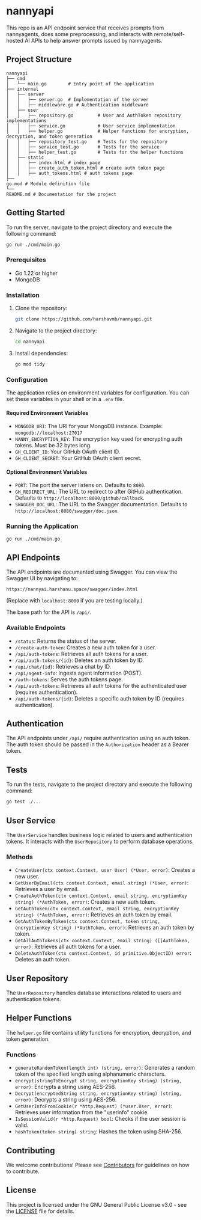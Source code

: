 # nannyapi
This repo is an API endpoint service that receives prompts from nannyagents, does some preprocessing, and interacts with remote/self-hosted AI APIs to help answer prompts issued by nannyagents.

## Project Structure

```
nannyapi
├── cmd
│   └── main.go        # Entry point of the application
├── internal
│   ├── server
│   │   ├── server.go  # Implementation of the server
│   │   ├── middleware.go # Authentication middleware
│   ├── user
│   │   ├── repository.go         # User and AuthToken repository implementations
│   │   ├── service.go            # User service implementation
│   │   ├── helper.go             # Helper functions for encryption, decryption, and token generation
│   │   ├── repository_test.go    # Tests for the repository
│   │   ├── service_test.go       # Tests for the service
│   │   ├── helper_test.go        # Tests for the helper functions
│   ├── static
│   │   ├── index.html # index page
│   │   ├── create_auth_token.html # create auth token page
│   │   ├── auth_tokens.html # auth tokens page
├── 
go.mod # Module definition file
└── 
README.md # Documentation for the project
```

## Getting Started

To run the server, navigate to the project directory and execute the following command:

```bash
go run ./cmd/main.go
```

### Prerequisites

*   Go 1.22 or higher
*   MongoDB

### Installation

1.  Clone the repository:

    ```bash
    git clone https://github.com/harshavmb/nannyapi.git
    ```

2.  Navigate to the project directory:

    ```bash
    cd nannyapi
    ```

3.  Install dependencies:

    ```bash
    go mod tidy
    ```

### Configuration

The application relies on environment variables for configuration. You can set these variables in your shell or in a `.env` file.

#### Required Environment Variables

*   `MONGODB_URI`: The URI for your MongoDB instance. Example: `mongodb://localhost:27017`
*   `NANNY_ENCRYPTION_KEY`: The encryption key used for encrypting auth tokens.  Must be 32 bytes long.
*   `GH_CLIENT_ID`: Your GitHub OAuth client ID.
*   `GH_CLIENT_SECRET`: Your GitHub OAuth client secret.

#### Optional Environment Variables

*   `PORT`: The port the server listens on. Defaults to `8080`.
*   `GH_REDIRECT_URL`: The URL to redirect to after GitHub authentication. Defaults to `http://localhost:8080/github/callback`.
*   `SWAGGER_DOC_URL`: The URL to the Swagger documentation. Defaults to `http://localhost:8080/swagger/doc.json`.

### Running the Application

```bash
go run ./cmd/main.go
```

## API Endpoints

The API endpoints are documented using Swagger. You can view the Swagger UI by navigating to:

```
https://nannyai.harshanu.space/swagger/index.html
```

(Replace with `localhost:8080` if you are testing locally.)

The base path for the API is `/api/`.

### Available Endpoints

*   `/status`: Returns the status of the server.
*   `/create-auth-token`: Creates a new auth token for a user.
*   `/api/auth-tokens`: Retrieves all auth tokens for a user.
*   `/api/auth-tokens/{id}`: Deletes an auth token by ID.
*   `/api/chat/{id}`: Retrieves a chat by ID.
*   `/api/agent-info`: Ingests agent information (POST).
*   `/auth-tokens`: Serves the auth tokens page.
*   `/api/auth-tokens`: Retrieves all auth tokens for the authenticated user (requires authentication).
*   `/api/auth-tokens/{id}`: Deletes a specific auth token by ID (requires authentication).

## Authentication

The API endpoints under `/api/` require authentication using an auth token. The auth token should be passed in the `Authorization` header as a Bearer token.

## Tests

To run the tests, navigate to the project directory and execute the following command:

```bash
go test ./...
```

## User Service

The `UserService` handles business logic related to users and authentication tokens. It interacts with the `UserRepository` to perform database operations.

### Methods

*   `CreateUser(ctx context.Context, user User) (*User, error)`: Creates a new user.
*   `GetUserByEmail(ctx context.Context, email string) (*User, error)`: Retrieves a user by email.
*   `CreateAuthToken(ctx context.Context, email string, encryptionKey string) (*AuthToken, error)`: Creates a new auth token.
*   `GetAuthToken(ctx context.Context, email string, encryptionKey string) (*AuthToken, error)`: Retrieves an auth token by email.
*   `GetAuthTokenByToken(ctx context.Context, token string, encryptionKey string) (*AuthToken, error)`: Retrieves an auth token by token.
*   `GetAllAuthTokens(ctx context.Context, email string) ([]AuthToken, error)`: Retrieves all auth tokens for a user.
*   `DeleteAuthToken(ctx context.Context, id primitive.ObjectID) error`: Deletes an auth token.

## User Repository

The `UserRepository` handles database interactions related to users and authentication tokens.

## Helper Functions

The `helper.go` file contains utility functions for encryption, decryption, and token generation.

### Functions

*   `generateRandomToken(length int) (string, error)`: Generates a random token of the specified length using alphanumeric characters.
*   `encrypt(stringToEncrypt string, encryptionKey string) (string, error)`: Encrypts a string using AES-256.
*   `Decrypt(encryptedString string, encryptionKey string) (string, error)`: Decrypts a string using AES-256.
*   `GetUserInfoFromCookie(r *http.Request) (*user.User, error)`: Retrieves user information from the "userinfo" cookie.
*   `IsSessionValid(r *http.Request) bool`: Checks if the user session is valid.
*   `hashToken(token string) string`: Hashes the token using SHA-256.

## Contributing

We welcome contributions! Please see [Contributors](./Contributors.md) for guidelines on how to contribute.

## License

This project is licensed under the GNU General Public License v3.0 - see the [LICENSE](https://www.gnu.org/licenses/gpl-3.0.html) file for details.
